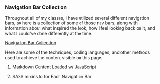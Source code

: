 ### Navigation Bar Collection
<p class="span-all">Throughout all of my classes, I have utilized several different navigation bars, so here is a collection of some of those nav bars, along with information about what inspired the look, how I feel looking back on it, and what I could've done differently at the time.</p>

<a href="./../../../../wet/final-project/wet-final-project/portfolio-items/nav-collection/index.html">Navigation Bar Collection</a>

<p class="span-all">Here are some of the techniques, coding languages, and other methods used to achieve the content visible on this page.</p>

<ol class="condensed-list">
    <li><p>Markdown Content Loaded w/ JavaScript</p></li>
    <li><p>SASS mixins to for Each Navigation Bar</p></li>
</ol>